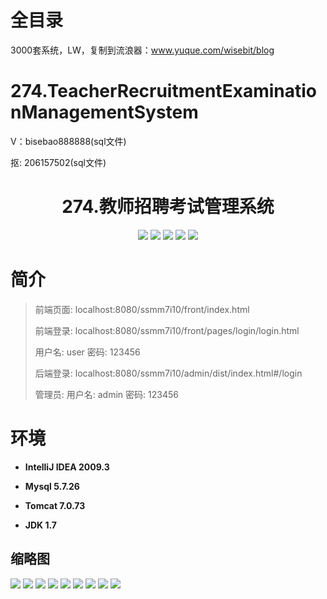 # 全目录

3000套系统，LW，复制到流浪器：www.yuque.com/wisebit/blog

# 274.TeacherRecruitmentExaminationManagementSystem

<p>V：bisebao888888(sql文件)</p>
<p>抠: 206157502(sql文件)</p>

<p><h1 align="center">274.教师招聘考试管理系统</h1></p>


<p align="center">
	<img src="https://img.shields.io/badge/jdk-1.7-orange.svg"/>
    <img src="https://img.shields.io/badge/spring-3.x-lightgrey.svg"/>
    <img src="https://img.shields.io/badge/springmvc-3.x-blue.svg"/>
    <img src="https://img.shields.io/badge/mybatis-5.x-yellow.svg"/>
    <img src="https://img.shields.io/badge/vue-5.x-green.svg"/>
</p>

# 简介
>
> 
> 
> 前端页面: localhost:8080/ssmm7i10/front/index.html
> 
> 前端登录: localhost:8080/ssmm7i10/front/pages/login/login.html
> 
> 用户名: user  密码: 123456
>
> 后端登录: localhost:8080/ssmm7i10/admin/dist/index.html#/login
>
> 管理员: 用户名: admin  密码: 123456
>



# 环境

- <b>IntelliJ IDEA 2009.3</b>

- <b>Mysql 5.7.26</b>

- <b>Tomcat 7.0.73</b>

- <b>JDK 1.7</b>




## 缩略图

![](https://bitwise.oss-cn-heyuan.aliyuncs.com/2024/9/10/923ad4c4-4b85-4161-ad1d-3437acf5b358.png)
![](https://bitwise.oss-cn-heyuan.aliyuncs.com/2024/9/10/b5aa8fce-22db-4135-a841-5956c2805e0f.png)
![](https://bitwise.oss-cn-heyuan.aliyuncs.com/2024/9/10/d885bf55-a375-4523-82e4-4ca3b10581ed.png)
![](https://bitwise.oss-cn-heyuan.aliyuncs.com/2024/9/10/c0d915b5-198f-4dc4-b61e-a52bb35c3147.png)
![](https://bitwise.oss-cn-heyuan.aliyuncs.com/2024/9/10/9e8837e9-b3f3-45da-bcab-123b5e31021e.png)
![](https://bitwise.oss-cn-heyuan.aliyuncs.com/2024/9/10/c48322b5-485a-46cb-a06b-56a8c682dc9e.png)
![](https://bitwise.oss-cn-heyuan.aliyuncs.com/2024/9/10/06d1b4e3-6a5b-43f3-afe8-12f7a9631ab2.png)
![](https://bitwise.oss-cn-heyuan.aliyuncs.com/2024/9/10/0eec264a-ea68-4ec5-9653-f01cf4a24a57.png)
![](https://bitwise.oss-cn-heyuan.aliyuncs.com/2024/9/10/2a39b341-d633-422f-977a-4d5149e29659.png)


